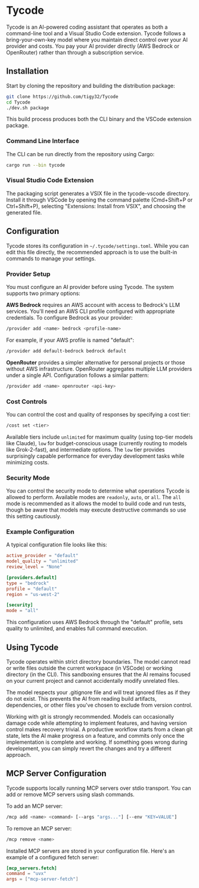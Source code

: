 # Tycode

Tycode is an AI-powered coding assistant that operates as both a command-line tool and a Visual Studio Code extension. Tycode follows a bring-your-own-key model where you maintain direct control over your AI provider and costs. You pay your AI provider directly (AWS Bedrock or OpenRouter) rather than through a subscription service.

## Installation

Start by cloning the repository and building the distribution package:

```bash
git clone https://github.com/tigy32/Tycode
cd Tycode
./dev.sh package
```

This build process produces both the CLI binary and the VSCode extension package.

### Command Line Interface

The CLI can be run directly from the repository using Cargo:

```bash
cargo run --bin tycode
```

### Visual Studio Code Extension

The packaging script generates a VSIX file in the tycode-vscode directory. Install it through VSCode by opening the command palette (Cmd+Shift+P or Ctrl+Shift+P), selecting "Extensions: Install from VSIX", and choosing the generated file.

## Configuration

Tycode stores its configuration in `~/.tycode/settings.toml`. While you can edit this file directly, the recommended approach is to use the built-in commands to manage your settings.

### Provider Setup

You must configure an AI provider before using Tycode. The system supports two primary options:

**AWS Bedrock** requires an AWS account with access to Bedrock's LLM services. You'll need an AWS CLI profile configured with appropriate credentials. To configure Bedrock as your provider:

```bash
/provider add <name> bedrock <profile-name>
```

For example, if your AWS profile is named "default":

```bash
/provider add default-bedrock bedrock default
```

**OpenRouter** provides a simpler alternative for personal projects or those without AWS infrastructure. OpenRouter aggregates multiple LLM providers under a single API. Configuration follows a similar pattern:

```bash
/provider add <name> openrouter <api-key>
```

### Cost Controls

You can control the cost and quality of responses by specifying a cost tier:

```bash
/cost set <tier>
```

Available tiers include `unlimited` for maximum quality (using top-tier models like Claude), `low` for budget-conscious usage (currently routing to models like Grok-2-fast), and intermediate options. The `low` tier provides surprisingly capable performance for everyday development tasks while minimizing costs.

### Security Mode

You can control the security mode to determine what operations Tycode is allowed to perform. Available modes are `readonly`, `auto`, or `all`. The `all` mode is recommended as it allows the model to build code and run tests, though be aware that models may execute destructive commands so use this setting cautiously.

### Example Configuration

A typical configuration file looks like this:

```toml
active_provider = "default"
model_quality = "unlimited"
review_level = "None"

[providers.default]
type = "bedrock"
profile = "default"
region = "us-west-2"

[security]
mode = "all"
```

This configuration uses AWS Bedrock through the "default" profile, sets quality to unlimited, and enables full command execution.

## Using Tycode

Tycode operates within strict directory boundaries. The model cannot read or write files outside the current workspace (in VSCode) or working directory (in the CLI). This sandboxing ensures that the AI remains focused on your current project and cannot accidentally modify unrelated files.

The model respects your .gitignore file and will treat ignored files as if they do not exist. This prevents the AI from reading build artifacts, dependencies, or other files you've chosen to exclude from version control.

Working with git is strongly recommended. Models can occasionally damage code while attempting to implement features, and having version control makes recovery trivial. A productive workflow starts from a clean git state, lets the AI make progress on a feature, and commits only once the implementation is complete and working. If something goes wrong during development, you can simply revert the changes and try a different approach.

## MCP Server Configuration

Tycode supports locally running MCP servers over stdio transport. You can add or remove MCP servers using slash commands.

To add an MCP server:
```bash
/mcp add <name> <command> [--args "args..."] [--env "KEY=VALUE"]
```

To remove an MCP server:
```bash
/mcp remove <name>
```

Installed MCP servers are stored in your configuration file. Here's an example of a configured fetch server:

```toml
[mcp_servers.fetch]
command = "uvx"
args = ["mcp-server-fetch"]
```


